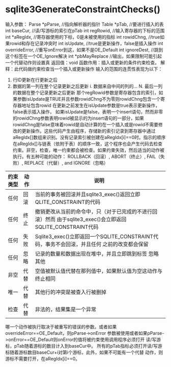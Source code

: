 # sqlite3GenerateConstraintChecks()
输入参数：  Parse *pParse,      //指向解析器的指针
            Table *pTab,        //要进行插入的表
 			 int baseCur,        //读/写游标的索引在pTab
 			 int regRowid,       //输入寄存器的下标的范围
 			 int *aRegIdx,       //寄存器使用的下标，0是未被使用的指标
int rowidChng,     //true如果rowid和存在记录冲突时
  			int isUpdate,       //true是更新操作，false是插入操作
  			int overrideError,  //重写onError到这，如果不是OE_Default
  			int ignoreDest,     //跳到这个标签在一个OE_Ignore解决
  			int *pbMayReplace   //输出，如果限制可能引起一个代替动作则设置真
返回值：void
函数作用：插入或更新的条件约束检查。
解释：此代码做约束检查当一个插入或更新操作
输入的范围的连贯性表现为以下：
   1.   行ID更新在行更新之后
   2.   数据的第一列在整个记录更新之后更新
   i.   数据来自中间的列的...
   N.  最后一列的数据在整个记录更新之后更新
 那个regRowid参数是寄存器包含的索引，如果参数isUpdate是TRUE并且参数rowidChng不为零则rowidChng包含一个寄存器地址包含rowid 在更新之前发生在isUpdate参数是true表示更新操作，false表示插入操作， 如果isUpdate是false，表明一个insert语句，然而非零的rowidChng参数表明rowid被显示的为insert语句的一部分，如果rowidChng是false意味着rowid是自动计算的在一个插入或是rowid不需要修改的更新操作。这些代码产生由程序，存储新的索引记录到寄存器中通过aRegIdx[]数组来识别。没有记录索引被创建在aRegIdx[i]==0时。指示的顺序在aRegIdx[]与链表（依附于表）的顺序一致，这个程序也会产生代码去检查约束。非空，检查，唯一约束都会被检查。如果约束失效，然后适当的动作被执行。有五种可能的动作：
 ROLLBACK（回滚）, ABORT（终止）, FAIL（失败）, REPLACE（代替）, and IGNORE（忽略）

| 约束类型	| 动作|	说明 |
| -- | -- | -- |
| 任何 	 | 回滚	 | 当前的事务被回滚并且sqlite3_exec()返回立即QLITE_CONSTRAINT的代码 |
| 任何 | 终止 | 	 撤销更改从当前的命令中，只（对于已完成的不进行回滚）然而 由于sqlite3_exec()会立即返回SQLITE_CONSTRAINT代码 |
| 任何	 | 失败 | 	Sqlite3_exec()立即返回一个SQLITE_CONSTRAINT代码，事务不会回滚，并且任何  之前的改变都会保留  |
| 任何 | 	忽略 | 记录的数量和数据出现在堆中，并且立即跳到标签 忽略其他 |
| 非空|	代替   |	空值被默认值代替在那列值中，如果默认值为空这动作与终止相同 |
| 唯一 | 	代替 | 	其他行的冲突是被查入行被删掉 |
| 检查|	代替|	非法的，结果集是一个异常|
哪一个动作被执行取决于被重写的错误的参数。或者如果overrideError==OE_Default，则pParse->onError 参数被使用或者如果pParse->onError==OE_Default则onError的值将被约束使用调用程序必须打开  读/写游标，pTab随着游标的数目计入到baseCur中。
所有的pTab指标必须打开读/写游标随着游标数目baseCur+i对第i个游标，此外，如果不可能有一个代替  动作，则游标不需要打开，在aRegIdx[i]==0。


